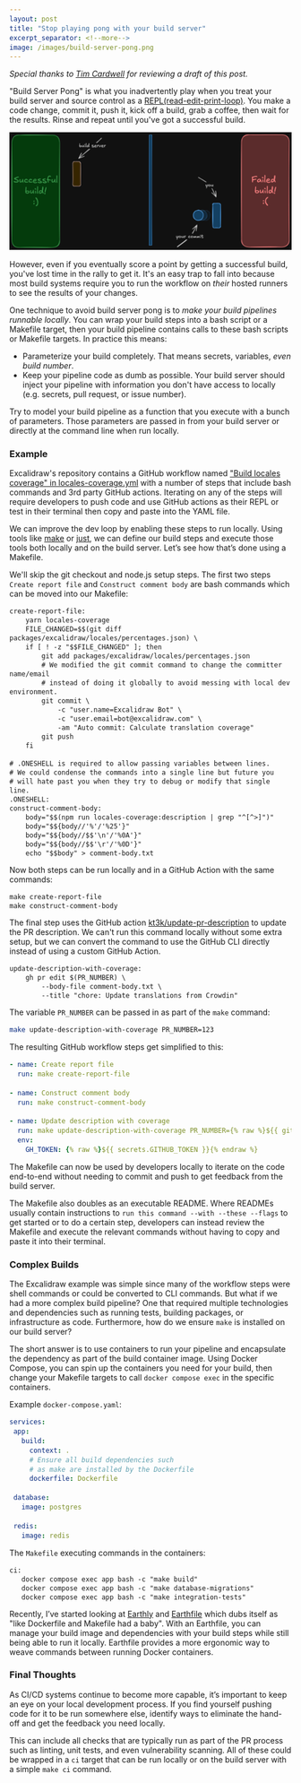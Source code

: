 ```yaml
---
layout: post
title: "Stop playing pong with your build server"
excerpt_separator: <!--more-->
image: /images/build-server-pong.png
---
```


_Special thanks to [Tim Cardwell](https://www.linkedin.com/in/tim-cardwell) for reviewing a draft of this post._

"Build Server Pong" is what you inadvertently play when you treat your build
server and source control as a [REPL(read-edit-print-loop)](https://en.wikipedia.org/wiki/Read%E2%80%93eval%E2%80%93print_loop).
You make a code change, commit it, push it, kick off a build, grab a coffee, then wait for the results. Rinse and repeat until you've got a successful build.

![Build Server Pong](/images/build-server-pong.png)

However, even if you eventually score a point by getting a successful build, you've lost time in the rally to get it. It's an easy trap to fall into because most build systems require you to run the workflow on *their* hosted runners to see the results of your changes.

<!--more-->

One technique to avoid build server pong is to *make your build pipelines 
runnable locally*. You can wrap your build steps into a bash script or a
Makefile target, then your build pipeline contains calls to these bash scripts or
Makefile targets. In practice this means:

- Parameterize your build completely. That means secrets, variables, *even build
  number*.
- Keep your pipeline code as dumb as possible. Your build server should inject
  your pipeline with information you don't have access to locally (e.g. secrets,
  pull request, or issue number).

Try to model your build pipeline as a function that you execute with a bunch of
parameters. Those parameters are passed in from your build server or directly at
the command line when run locally.

### Example

Excalidraw's repository contains a GitHub workflow named ["Build locales
coverage" in
locales-coverage.yml](https://github.com/excalidraw/excalidraw/blob/master/.github/workflows/locales-coverage.yml)
with a number of steps that include bash commands and 3rd party GitHub actions.
Iterating on any of the steps will require developers to push code and use
GitHub actions as their REPL or test in their terminal then copy and paste into
the YAML file.

We can improve the dev loop by enabling these steps to run locally. Using tools
like [make](https://en.wikipedia.org/wiki/Make_\(software\)) or
[just](https://github.com/casey/just), we can define our build steps and execute
those tools both locally and on the build server. Let’s see how that’s done
using a Makefile.

We'll skip the git checkout and node.js setup steps. The first two steps `Create
report file` and `Construct comment body` are bash commands which can be moved
into our Makefile:

```make
create-report-file:
	yarn locales-coverage
	FILE_CHANGED=$$(git diff packages/excalidraw/locales/percentages.json) \
	if [ ! -z "$$FILE_CHANGED" ]; then
		git add packages/excalidraw/locales/percentages.json
		# We modified the git commit command to change the committer name/email
		# instead of doing it globally to avoid messing with local dev environment.
		git commit \
			-c "user.name=Excalidraw Bot" \
			-c "user.email=bot@excalidraw.com" \
			-am "Auto commit: Calculate translation coverage"
		git push
	fi

# .ONESHELL is required to allow passing variables between lines.
# We could condense the commands into a single line but future you
# will hate past you when they try to debug or modify that single line.
.ONESHELL:
construct-comment-body:
	body="$$(npm run locales-coverage:description | grep "^[^>]")"
	body="$${body//'%'/'%25'}"
	body="$${body//$$'\n'/'%0A'}"
	body="$${body//$$'\r'/'%0D'}"
	echo "$$body" > comment-body.txt
```

Now both steps can be run locally and in a GitHub Action with the same commands:

```
make create-report-file  
make construct-comment-body
```

The final step uses the GitHub action
[kt3k/update-pr-description](https://github.com/kt3k/update-pr-description) to
update the PR description. We can't run this command locally without some extra
setup, but we can convert the command to use the GitHub CLI directly instead of
using a custom GitHub Action.

```make
update-description-with-coverage:
	gh pr edit $(PR_NUMBER) \
		--body-file comment-body.txt \
		--title "chore: Update translations from Crowdin"
```

The variable `PR_NUMBER` can be passed in as part of the `make` command:

```bash
make update-description-with-coverage PR_NUMBER=123
```

The resulting GitHub workflow steps get simplified to this:

```yaml
- name: Create report file  
  run: make create-report-file

- name: Construct comment body  
  run: make construct-comment-body

- name: Update description with coverage  
  run: make update-description-with-coverage PR_NUMBER={% raw %}${{ github.event.number }}{% endraw %}
  env:  
	GH_TOKEN: {% raw %}${{ secrets.GITHUB_TOKEN }}{% endraw %}
```

The Makefile can now be used by developers locally to iterate on the code
end-to-end without needing to commit and push to get feedback from the build
server.

The Makefile also doubles as an executable README. Where READMEs usually
contain instructions to `run this command --with --these --flags` to get started
or to do a certain step, developers can instead review the Makefile and execute
the relevant commands without having to copy and paste it into their terminal.

### Complex Builds

The Excalidraw example was simple since many of the workflow steps were shell
commands or could be converted to CLI commands. But what if we had a more
complex build pipeline? One that required multiple technologies and dependencies
such as running tests, building packages, or infrastructure as code.
Furthermore, how do we ensure `make` is installed on our build server?

The short answer is to use containers to run your pipeline and encapsulate the
dependency as part of the build container image. Using Docker Compose, you can
spin up the containers you need for your build, then change your Makefile targets
to call `docker compose exec` in the specific containers.

Example `docker-compose.yaml`:

```yaml
services:  
 app:  
   build:  
	 context: .  
	 # Ensure all build dependencies such
	 # as make are installed by the Dockerfile
	 dockerfile: Dockerfile

 database:  
   image: postgres

 redis:  
   image: redis
```

The `Makefile` executing commands in the containers:

```make
ci:
   docker compose exec app bash -c "make build"  
   docker compose exec app bash -c "make database-migrations"  
   docker compose exec app bash -c "make integration-tests"
```

Recently, I’ve started looking at [Earthly](https://earthly.dev) and
[Earthfile](https://docs.earthly.dev/docs/earthfile) which dubs itself as "like
Dockerfile and Makefile had a baby". With an Earthfile, you can manage your
build image and dependencies with your build steps while still being able to
run it locally. Earthfile provides a more ergonomic way to weave commands
between running Docker containers.

### Final Thoughts

As CI/CD systems continue to become more capable, it’s
important to keep an eye on your local development process. If you find yourself
pushing code for it to be run somewhere else, identify ways to eliminate the
hand-off and get the feedback you need locally.

This can include all checks that are typically run as part of the PR process
such as linting, unit tests, and even vulnerability scanning. All of these could
be wrapped in a `ci` target that can be run locally or on the build server with
a simple `make ci` command.
